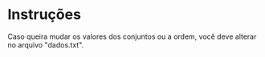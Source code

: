 # **Instruções**

Caso queira mudar os valores dos conjuntos ou a ordem, você deve alterar no arquivo "dados.txt".
